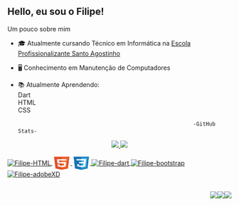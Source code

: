 ## Hello, eu sou o Filipe!
Um pouco sobre mim

- 🎓 Atualmente cursando Técnico em Informática na <a href="https://epsa.com.br" target="_blank"> Escola Profissionalizante Santo Agostinho </a>

- 🖥 Conhecimento em Manutenção de Computadores

- 📚 Atualmente Aprendendo: <br>
Dart <br>
HTML <br>
CSS <br>

                                                             -GitHub Stats-
<div align="center">
  <a href="https://github.com/Filipeacacio1">
  <img height="155em" src="https://github-readme-stats.vercel.app/api?username=Filipeacacio1&show_icons=true&theme=highcontrast&include_all_commits=true&count_private=true"/>
  <img height="155em" src="https://github-readme-stats.vercel.app/api/top-langs/?username=Filipeacacio1&layout=compact&langs_count=7&theme=highcontrast"/>
</div>
<div style="display: inline_block"><br>
  <img align="center" alt="Filipe-HTML" height="30" width="300" src="https://upload.wikimedia.org/wikipedia/commons/8/89/HD_transparent_picture.png">
  <img align="center" alt="Filipe-HTML" height="30" width="40" src="https://raw.githubusercontent.com/devicons/devicon/master/icons/html5/html5-original.svg">
  <img align="center" alt="Filipe-CSS" height="30" width="40" src="https://raw.githubusercontent.com/devicons/devicon/master/icons/css3/css3-original.svg">
  <img align="center" alt="Filipe-dart" height="30" width="30" src="https://user-images.githubusercontent.com/26507463/53453892-49908900-3a04-11e9-9dce-77ed3d694326.png">
  <img align="center" alt="Filipe-bootstrap" height="40" width="60" src="https://i.stack.imgur.com/dMXbE.png">
  <img align="center" alt="Filipe-adobeXD" height="34" width="35" src="https://upload.wikimedia.org/wikipedia/commons/c/c2/Adobe_XD_CC_icon.svg">
  
</div>
  
  ##
  
<div> 
  <a href="https://instagram.com/filipeacacio1" target="_blank"><img align="right" src="https://img.shields.io/badge/-Instagram-%23E4405F?style=for-the-badge&logo=instagram&logoColor=white" target="_blank"></a>
  <a href = "filipeneopixforever05@gmail.com"><img align="right" src="https://img.shields.io/badge/-Gmail-%23333?style=for-the-badge&logo=gmail&logoColor=white" target="_blank"></a>
  <a href="https://www.linkedin.com" target="_blank"><img align="right" src="https://img.shields.io/badge/-LinkedIn-%230077B5?style=for-the-badge&logo=linkedin&logoColor=white" target="_blank"></a> 
 
</div>
